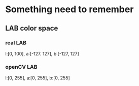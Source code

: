 # Something need to remember

## LAB color space

### real LAB

l:[0, 100],
a:[-127. 127],
b:[-127, 127]

### openCV LAB

l:[0, 255],
a:[0, 255],
b:[0, 255]
